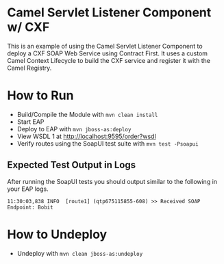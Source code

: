 # Camel Servlet Listener Component w/ CXF
This is an example of using the Camel Servlet Listener Component to deploy a CXF SOAP Web Service using Contract First. It uses a custom Camel Context Lifecycle to build the CXF service and register it with the Camel Registry.

# How to Run
 - Build/Compile the Module with `mvn clean install`
 - Start EAP
 - Deploy to EAP with `mvn jboss-as:deploy`
 - View WSDL 1 at [http://localhost:9595/order?wsdl](http://localhost:9597/order?wsdl)
 - Verify routes using the SoapUI test suite with `mvn test -Psoapui`

## Expected Test Output in Logs
After running the SoapUI tests you should output similar to the following in your EAP logs.
> 
	11:30:03,838 INFO  [route1] (qtp675115855-608) >> Received SOAP Endpoint: Bobit

# How to Undeploy
 - Undeploy with `mvn clean jboss-as:undeploy`
